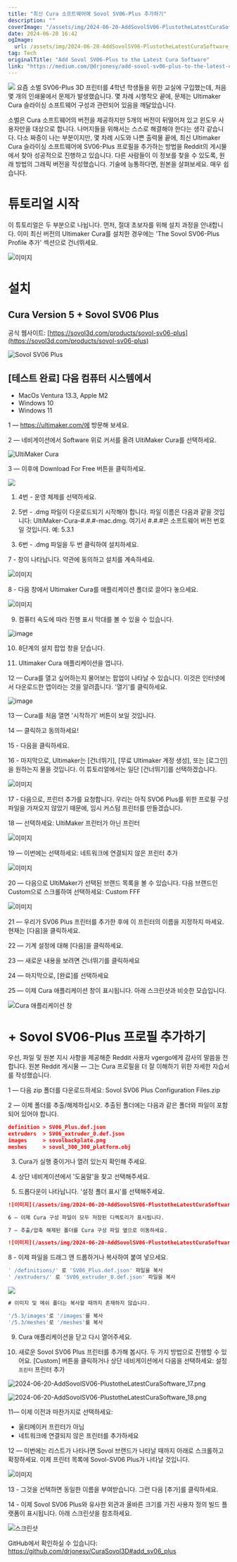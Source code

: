 ```yaml
---
title: "최신 Cura 소프트웨어에 Sovol SV06-Plus 추가하기"
description: ""
coverImage: "/assets/img/2024-06-20-AddSovolSV06-PlustotheLatestCuraSoftware_0.png"
date: 2024-06-20 16:42
ogImage: 
  url: /assets/img/2024-06-20-AddSovolSV06-PlustotheLatestCuraSoftware_0.png
tag: Tech
originalTitle: "Add Sovol SV06-Plus to the Latest Cura Software"
link: "https://medium.com/@drjonesy/add-sovol-sv06-plus-to-the-latest-cura-software-88f44dd4d415"
---
```



<img src="/assets/img/2024-06-20-AddSovolSV06-PlustotheLatestCuraSoftware_0.png" />
요즘 소벌 SV06-Plus 3D 프린터를 4학년 학생들을 위한 교실에 구입했는데, 처음 몇 개의 인쇄물에서 문제가 발생했습니다. 몇 차례 시행착오 끝에, 문제는 Ultimaker Cura 슬라이싱 소프트웨어 구성과 관련되어 있음을 깨달았습니다.

소벌은 Cura 소프트웨어의 버전을 제공하지만 5개의 버전이 뒤떨어져 있고 윈도우 사용자만을 대상으로 합니다. 나머지들을 위해서는 스스로 해결해야 한다는 생각 같습니다. 다소 짜증이 나는 부분이지만, 몇 차례 시도와 나쁜 출력물 끝에, 최신 Ultimaker Cura 슬라이싱 소프트웨어에 SV06-Plus 프로필을 추가하는 방법을 Reddit의 게시물에서 찾아 성공적으로 진행하고 있습니다. 다른 사람들이 이 정보를 찾을 수 있도록, 원래 방법의 그래픽 버전을 작성했습니다. 기술에 능통하다면, 원본을 살펴보세요. 매우 쉽습니다.

# 튜토리얼 시작

<div class="content-ad"></div>

이 튜토리얼은 두 부분으로 나뉩니다. 먼저, 절대 초보자를 위해 설치 과정을 안내합니다. 이미 최신 버전의 Ultimaker Cura를 설치한 경우에는 'The Sovol SV06-Plus Profile 추가' 섹션으로 건너뛰세요.

![이미지](/assets/img/2024-06-20-AddSovolSV06-PlustotheLatestCuraSoftware_1.png)

# 설치

## Cura Version 5 + Sovol SV06 Plus

<div class="content-ad"></div>

공식 웹사이트: [https://sovol3d.com/products/sovol-sv06-plus](https://sovol3d.com/products/sovol-sv06-plus)

![Sovol SV06 Plus](/assets/img/2024-06-20-AddSovolSV06-PlustotheLatestCuraSoftware_2.png)

## [테스트 완료] 다음 컴퓨터 시스템에서

- MacOs Ventura 13.3, Apple M2
- Windows 10
- Windows 11

<div class="content-ad"></div>

1 — https://ultimaker.com/에 방문해 보세요.

2 — 네비게이션에서 Software 위로 커서를 올려 UltiMaker Cura를 선택하세요.

![UltiMaker Cura](/assets/img/2024-06-20-AddSovolSV06-PlustotheLatestCuraSoftware_3.png)

3 — 이후에 Download For Free 버튼을 클릭하세요.

<div class="content-ad"></div>

<img src="/assets/img/2024-06-20-AddSovolSV06-PlustotheLatestCuraSoftware_4.png" />

1. 4번 - 운영 체제를 선택하세요.

2. 5번 - .dmg 파일이 다운로드되기 시작해야 합니다. 파일 이름은 다음과 같을 것입니다: UltiMaker-Cura-#.#.#-mac.dmg. 여기서 #.#.#은 소프트웨어 버전 번호일 것입니다. 예: 5.3.1

3. 6번 - .dmg 파일을 두 번 클릭하여 설치하세요.

<div class="content-ad"></div>

7 - 창이 나타납니다. 약관에 동의하고 설치를 계속하세요.

![이미지](/assets/img/2024-06-20-AddSovolSV06-PlustotheLatestCuraSoftware_5.png)

8 - 다음 창에서 Ultimaker Cura를 애플리케이션 폴더로 끌어다 놓으세요.

![이미지](/assets/img/2024-06-20-AddSovolSV06-PlustotheLatestCuraSoftware_6.png)

<div class="content-ad"></div>

9. 컴퓨터 속도에 따라 진행 표시 막대를 볼 수 있을 수 있습니다.

![image](/assets/img/2024-06-20-AddSovolSV06-PlustotheLatestCuraSoftware_7.png)

10. 8단계의 설치 팝업 창을 닫습니다.

11. Ultimaker Cura 애플리케이션을 엽니다.

<div class="content-ad"></div>

12 — Cura를 열고 싶어하는지 물어보는 팝업이 나타날 수 있습니다. 이것은 인터넷에서 다운로드한 앱이라는 것을 알려줍니다. '열기'를 클릭하세요.

![image](/assets/img/2024-06-20-AddSovolSV06-PlustotheLatestCuraSoftware_8.png)

13 — Cura를 처음 열면 '시작하기' 버튼이 보일 것입니다.

14 — 클릭하고 동의하세요!

<div class="content-ad"></div>

15 - 다음을 클릭하세요.

16 - 마지막으로, Ultimaker는 [건너뛰기], [무료 Ultimaker 계정 생성], 또는 [로그인]을 원하는지 물을 것입니다. 이 튜토리얼에서는 일단 [건너뛰기]를 선택하겠습니다.

![이미지](/assets/img/2024-06-20-AddSovolSV06-PlustotheLatestCuraSoftware_9.png)

17 - 다음으로, 프린터 추가를 요청합니다. 우리는 아직 SVO6 Plus를 위한 프로필 구성 파일을 가져오지 않았기 때문에, 임시 커스텀 프린터를 만들겠습니다.

<div class="content-ad"></div>

18 — 선택하세요: UltiMaker 프린터가 아닌 프린터

![이미지](/assets/img/2024-06-20-AddSovolSV06-PlustotheLatestCuraSoftware_10.png)

19 — 이번에는 선택하세요: 네트워크에 연결되지 않은 프린터 추가

![이미지](/assets/img/2024-06-20-AddSovolSV06-PlustotheLatestCuraSoftware_11.png)

<div class="content-ad"></div>

20 — 다음으로 UltiMaker가 선택된 브랜드 목록을 볼 수 있습니다. 다음 브랜드인 Custom으로 스크롤하여 선택하세요: Custom FFF

![이미지](/assets/img/2024-06-20-AddSovolSV06-PlustotheLatestCuraSoftware_12.png)

21 — 우리가 SV06 Plus 프린터를 추가한 후에 이 프린터의 이름을 지정하지 마세요. 현재는 [다음]을 클릭하세요.

22 — 기계 설정에 대해 [다음]을 클릭하세요.

<div class="content-ad"></div>

23 — 새로운 내용을 보려면 건너뛰기를 클릭하세요

24 — 마지막으로, [완료]를 선택하세요

25 — 이제 Cura 애플리케이션 창이 표시됩니다. 아래 스크린샷과 비슷한 모습입니다.

![Cura 애플리케이션 창](/assets/img/2024-06-20-AddSovolSV06-PlustotheLatestCuraSoftware_13.png)

<div class="content-ad"></div>

# + Sovol SV06-Plus 프로필 추가하기

우선, 파일 및 원본 지시 사항을 제공해준 Reddit 사용자 vgergo에게 감사의 말씀을 전합니다. 원본 Reddit 게시물 — 그는 Cura 프로필을 더 잘 이해하기 위한 자세한 자습서를 작성했습니다.

1 — 다음 zip 폴더를 다운로드하세요: Sovol SV06 Plus Configuration Files.zip

2 — 이제 폴더를 추출/해제하십시오. 추출된 폴더에는 다음과 같은 폴더와 파일이 포함되어 있어야 합니다.

<div class="content-ad"></div>


```json
definition > SV06_Plus.def.json
extruders  > SV06_extruder_0.def.json 
images     > sovolbackplate.png 
meshes     > sovol_300_300_platform.obj
```

3. Cura가 실행 중이거나 열려 있는지 확인해 주세요.

4. 상단 네비게이션에서 '도움말'을 찾고 선택해주세요.

5. 드롭다운이 나타납니다. '설정 폴더 표시'를 선택해주세요.

<div class="content-ad"></div>

```markdown
![이미지](/assets/img/2024-06-20-AddSovolSV06-PlustotheLatestCuraSoftware_14.png)

6 — 이제 Cura 구성 파일이 모두 저장된 디렉토리가 표시됩니다.

7 — 추출/압축 해제된 폴더를 Cura 구성 파일 옆으로 이동하세요.

![이미지](/assets/img/2024-06-20-AddSovolSV06-PlustotheLatestCuraSoftware_15.png)
```

<div class="content-ad"></div>

8 - 이제 파일을 드래그 앤 드롭하거나 복사하여 붙여 넣으세요.

```js
' /definitions/' 로 'SV06_Plus.def.json' 파일을 복사
' /extruders/' 로 'SV06_extruder_0.def.json' 파일을 복사
```

<img src="/assets/img/2024-06-20-AddSovolSV06-PlustotheLatestCuraSoftware_16.png" />

```js
# 이미지 및 메쉬 폴더는 복사할 때까지 존재하지 않습니다.

'/5.3/images'로 '/images'를 복사
'/5.3/meshes'로 '/meshes'를 복사
```

<div class="content-ad"></div>

9. Cura 애플리케이션을 닫고 다시 열어주세요.

10. 새로운 Sovol SV06 Plus 프린터를 추가해 봅시다. 두 가지 방법으로 진행할 수 있어요. [Custom] 버튼을 클릭하거나 상단 네비게이션에서 다음을 선택하세요:
설정 ` 프린터 ` 프린터 추가

![2024-06-20-AddSovolSV06-PlustotheLatestCuraSoftware_17.png](/assets/img/2024-06-20-AddSovolSV06-PlustotheLatestCuraSoftware_17.png)

![2024-06-20-AddSovolSV06-PlustotheLatestCuraSoftware_18.png](/assets/img/2024-06-20-AddSovolSV06-PlustotheLatestCuraSoftware_18.png)

<div class="content-ad"></div>

11— 이제 이전과 마찬가지로 선택하세요:

- 울티메이커 프린터가 아님
- 네트워크에 연결되지 않은 프린터를 추가하세요

12 — 이번에는 리스트가 나타나면 Sovol 브랜드가 나타날 때까지 아래로 스크롤하고 확장하세요. 이제 프린터 목록에 Sovol-SV06 Plus가 나타날 것입니다.

![이미지](/assets/img/2024-06-20-AddSovolSV06-PlustotheLatestCuraSoftware_19.png)

<div class="content-ad"></div>

13 - 그것을 선택하면 동일한 이름을 부여받습니다. 그런 다음 [추가]를 클릭하세요.

14 - 이제 Sovol SV06 Plus와 유사한 외관과 올바른 크기를 가진 사용자 정의 빌드 플랫폼이 표시됩니다. 아래 스크린샷을 참조하세요.

![스크린샷](/assets/img/2024-06-20-AddSovolSV06-PlustotheLatestCuraSoftware_20.png)

GitHub에서 확인하실 수 있습니다: https://github.com/drjonesy/CuraSovol3D#add_sv06_plus